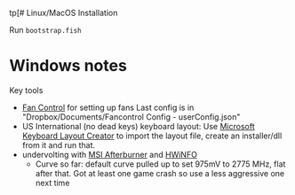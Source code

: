 tp[# Linux/MacOS Installation

Run `bootstrap.fish`

# Windows notes

Key tools

- [Fan Control](https://getfancontrol.com/) for setting up fans
  Last config is in "Dropbox/Documents/Fancontrol Config - userConfig.json"
- US International (no dead keys) keyboard layout: Use [Microsoft Keyboard Layout Creator](https://www.microsoft.com/en-us/download/details.aspx?id=102134) to import the layout file, create an installer/dll from it and run that.
- undervolting with [MSI Afterburner](https://www.msi.com/Landing/afterburner/graphics-cards) and [HWiNFO](https://www.hwinfo.com/)
  - Curve so far: default curve pulled up to set 975mV to 2775 MHz, flat after that. Got at least one game crash so use a less aggressive one next time
